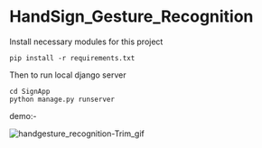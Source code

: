 # HandSign_Gesture_Recognition

Install necessary modules for this project
```
pip install -r requirements.txt
```

Then to run local django server
```
cd SignApp
python manage.py runserver
```
demo:- 

![handgesture_recognition-Trim_gif](https://github.com/Adinp1213/HandSign_Gesture_Recognition/assets/127317650/edbbfc9f-0416-4e1f-8a5d-406b26e3bb13)
